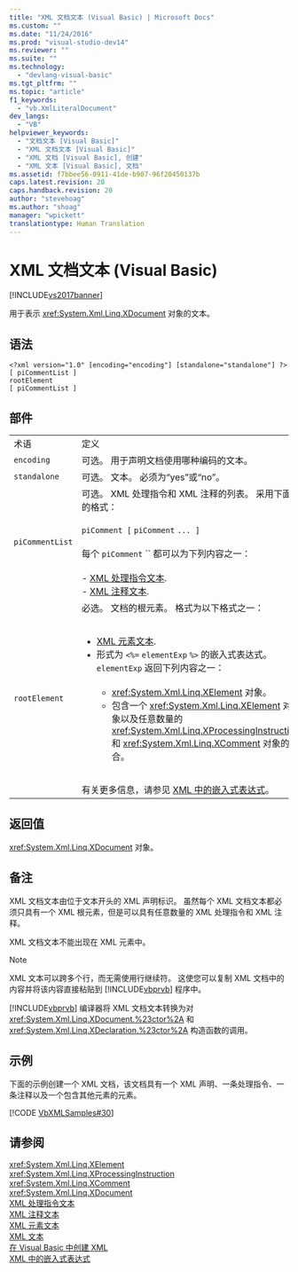 ```yaml
---
title: "XML 文档文本 (Visual Basic) | Microsoft Docs"
ms.custom: ""
ms.date: "11/24/2016"
ms.prod: "visual-studio-dev14"
ms.reviewer: ""
ms.suite: ""
ms.technology: 
  - "devlang-visual-basic"
ms.tgt_pltfrm: ""
ms.topic: "article"
f1_keywords: 
  - "vb.XmlLiteralDocument"
dev_langs: 
  - "VB"
helpviewer_keywords: 
  - "文档文本 [Visual Basic]"
  - "XML 文档文本 [Visual Basic]"
  - "XML 文档 [Visual Basic], 创建"
  - "XML 文本 [Visual Basic], 文档"
ms.assetid: f7bbee56-0911-41de-b907-96f20450137b
caps.latest.revision: 20
caps.handback.revision: 20
author: "stevehoag"
ms.author: "shoag"
manager: "wpickett"
translationtype: Human Translation
---
```

# XML 文档文本 (Visual Basic)
[!INCLUDE[vs2017banner](../../../csharp/includes/vs2017banner.md)]

用于表示 <xref:System.Xml.Linq.XDocument> 对象的文本。  
  
## 语法  
  
```  
<?xml version="1.0" [encoding="encoding"] [standalone="standalone"] ?>  
[ piCommentList ]  
rootElement  
[ piCommentList ]  
```  
  
## 部件  
  
|||  
|-|-|  
|术语|定义|  
|`encoding`|可选。  用于声明文档使用哪种编码的文本。|  
|`standalone`|可选。  文本。  必须为“yes”或“no”。|  
|`piCommentList`|可选。  XML 处理指令和 XML 注释的列表。  采用下面的格式：<br /><br /> `piComment [` `piComment` `... ]`<br /><br /> 每个 `piComment` `` 都可以为下列内容之一：<br /><br /> -   [XML 处理指令文本](../../../visual-basic/language-reference/xml-literals/xml-processing-instruction-literal.md).<br />-   [XML 注释文本](../../../visual-basic/language-reference/xml-literals/xml-comment-literal.md).|  
|`rootElement`|必选。  文档的根元素。  格式为以下格式之一：<br /><br /> <ul><li>[XML 元素文本](../../../visual-basic/language-reference/xml-literals/xml-element-literal.md).</li><li>形式为 `<%=` `elementExp` `%>` 的嵌入式表达式。  `elementExp` 返回下列内容之一：<br /><br /> <ul><li><xref:System.Xml.Linq.XElement> 对象。</li><li>包含一个 <xref:System.Xml.Linq.XElement> 对象以及任意数量的 <xref:System.Xml.Linq.XProcessingInstruction> 和 <xref:System.Xml.Linq.XComment> 对象的集合。</li></ul></li></ul><br /> 有关更多信息，请参见 [XML 中的嵌入式表达式](../../../visual-basic/programming-guide/language-features/xml/embedded-expressions-in-xml.md)。|  
  
## 返回值  
 <xref:System.Xml.Linq.XDocument> 对象。  
  
## 备注  
 XML 文档文本由位于文本开头的 XML 声明标识。  虽然每个 XML 文档文本都必须只具有一个 XML 根元素，但是可以具有任意数量的 XML 处理指令和 XML 注释。  
  
 XML 文档文本不能出现在 XML 元素中。  
  
> [!NOTE]
>  XML 文本可以跨多个行，而无需使用行继续符。  这使您可以复制 XML 文档中的内容并将该内容直接粘贴到 [!INCLUDE[vbprvb](../../../csharp/programming-guide/concepts/linq/includes/vbprvb_md.md)] 程序中。  
  
 [!INCLUDE[vbprvb](../../../csharp/programming-guide/concepts/linq/includes/vbprvb_md.md)] 编译器将 XML 文档文本转换为对 <xref:System.Xml.Linq.XDocument.%23ctor%2A> 和 <xref:System.Xml.Linq.XDeclaration.%23ctor%2A> 构造函数的调用。  
  
## 示例  
 下面的示例创建一个 XML 文档，该文档具有一个 XML 声明、一条处理指令、一条注释以及一个包含其他元素的元素。  
  
 [!CODE [VbXMLSamples#30](../CodeSnippet/VS_Snippets_VBCSharp/VbXMLSamples#30)]  
  
## 请参阅  
 <xref:System.Xml.Linq.XElement>   
 <xref:System.Xml.Linq.XProcessingInstruction>   
 <xref:System.Xml.Linq.XComment>   
 <xref:System.Xml.Linq.XDocument>   
 [XML 处理指令文本](../../../visual-basic/language-reference/xml-literals/xml-processing-instruction-literal.md)   
 [XML 注释文本](../../../visual-basic/language-reference/xml-literals/xml-comment-literal.md)   
 [XML 元素文本](../../../visual-basic/language-reference/xml-literals/xml-element-literal.md)   
 [XML 文本](../../../visual-basic/language-reference/xml-literals/index.md)   
 [在 Visual Basic 中创建 XML](../../../visual-basic/programming-guide/language-features/xml/creating-xml.md)   
 [XML 中的嵌入式表达式](../../../visual-basic/programming-guide/language-features/xml/embedded-expressions-in-xml.md)